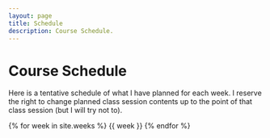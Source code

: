 ```yaml
---
layout: page
title: Schedule
description: Course Schedule.
---
```


# Course Schedule

Here is a tentative schedule of what I have planned for each week. I reserve the right to change planned class session contents up to the point of that class session (but I will try not to).

{% for week in site.weeks %}
{{ week }}
{% endfor %}
